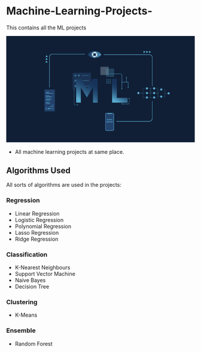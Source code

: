# Machine-Learning-Projects-
This contains all the ML projects

![ML](readme-resources/machine-learning.gif)

- All machine learning projects at same place.

## Algorithms Used

All sorts of algorithms are used in the projects:
### Regression

- Linear Regression
- Logistic Regression
- Polynomial Regression
- Lasso Regression
- Ridge Regression

### Classification

- K-Nearest Neighbours
- Support Vector Machine
- Naive Bayes
- Decision Tree

### Clustering

- K-Means

### Ensemble

- Random Forest
